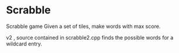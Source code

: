 # Scrabble
Scrabble game
Given a set of tiles, make words with max score.

v2 , source contained in scrabble2.cpp finds the possible words for a wildcard entry.

